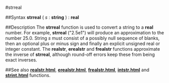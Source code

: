 
#strreal

##Syntax
**strreal** ( *s* : **string** ) : **real**



##Description
The **strreal** function is used to convert a string to a **real** number. For example, **strreal** ("2.5e1") will produce an approximation to the number 25.0.
String *s* must consist of a possibly null sequence of blanks, then an optional plus or minus sign and finally an explicit unsigned real or integer constant.
The **realstr**, **erealstr** and **frealstr** functions approximate the inverse of **strreal**, although round-off errors keep these from being exact inverses.



##See also
**[realstr.html](realstr)**, **[erealstr.html](erealstr)**, **[frealstr.html](frealstr)**, **[intstr.html](intstr)** and **[strint.html](strint)** functions.


